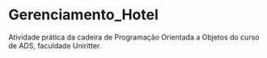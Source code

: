 # Gerenciamento_Hotel
Atividade prática da cadeira de Programação Orientada a Objetos do curso de ADS, faculdade Uniritter.
